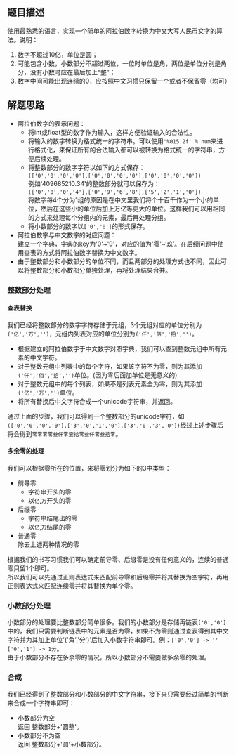 ## 题目描述
使用最熟悉的语言，实现一个简单的阿拉伯数字转换为中文大写人民币文字的算法。说明：    

1. 数字不超过10亿，单位是圆；
2. 可能包含小数，小数部分不超过两位，一位时单位是角，两位是单位分别是角分，没有小数时应在最后加上“整”；
3. 数字中间可能出现连续的0，应按照中文习惯只保留一个或者不保留零（均可）    

## 解题思路
- 阿拉伯数字的表示问题：
  - 将int或float型的数字作为输入，这样方便验证输入的合法性。    
  - 将输入的数字转换为格式统一的字符串。可以使用`'%015.2f' % num`来进行格式化，来保证所有的合法输入都可以被转换为格式统一的字符串，方便后续处理。    
  - 将整数部分的数字字符以如下的方式保存：    
    `(['0','0','0','0'],['0','0','0','0'],['0','0','0','0'])`     
    例如'409685210.34'的整数部分就可以保存为：    
    `(['0','0','0','4'],['0','9','6','8'],['5','2','1','0'])`    
    将数字每4个分为1组的原因是在中文里我们将个十百千作为一个小的单位，然后在这些小的单位后加上万亿等更大的单位。这样我们可以用相同的方式来处理每个分组内的元素，最后再处理分组。     
  - 将小数部分的数字以`['0','0']`的形式保存。
- 阿拉伯数字与中文数字的对应问题：    
建立一个字典，字典的key为'0'~'9'，对应的值为'零'~‘玖’。在后续问题中使用查表的方式将阿拉伯数字替换为中文数字。
- 由于整数部分和小数部分的单位不同，而且两部分的处理方式也不同，因此可以将整数部分和小数部分单独处理，再将处理结果合并。     

### 整数部分处理
#### 查表替换    
我们已经将整数部分的数字字符存储于元组，3个元组对应的单位分别为`('亿','万','')`，元组内列表对应的单位分别为`('仟','佰','拾','')`。       

- 根据建立的阿拉伯数字于中文数字对照字典，我们可以查到整数元组中所有元素的中文字符。    
- 对于整数元组中列表中的每个字符，如果该字符不为零，则为其添加`('仟','佰','拾','')`单位。(因为零后面加单位是无意义的)    
- 对于整数元组中的每个列表，如果不是列表元素全为零，则为其添加`('亿','万','')`单位。    
- 将所有替换后中文字符合成一个unicode字符串，并返回。

通过上面的步骤，我们可以得到一个整数部分的unicode字符，如`(['0','0','0','0'],['3','0','1','0'],['3','0','3','0'])`经过上述步骤后将会得到`零零零零叁仟零壹拾零叁仟零叁拾零`。
#### 多余零的处理
我们可以根据零所在的位置，来将零划分为如下的3中类型：    

- 前导零    
  - 字符串开头的零
  - 以`亿`,`万`开头的零    
- 后缀零    
  - 字符串结尾出的零    
  - 以`亿`,`万`结尾的零    
- 普通零    
除去上述两种情况的零

根据我们的书写习惯我们可以确定前导零、后缀零是没有任何意义的，连续的普通零只留1个即可。     
所以我们可以先通过正则表达式来匹配前导零和后缀零并将其替换为空字符，再用正则表达式来匹配连续零并将其替换为单个零。    

### 小数部分处理   
小数部分的处理要比整数部分简单很多。我们的小数部分是存储再链表`['0','0']`中的，我们只需要判断链表中的元素是否为零，如果不为零则通过查表得到其中文字符并为其加上单位'('角','分')'后加入小数字符串即可。例：`['0','0'] -> ''` `['0','1'] -> 1分`。    
由于小数部分不存在多余零的情况，所以小数部分不需要做多余零的处理。    

### 合成    
我们已经得到了整数部分和小数部分的中文字符串，接下来只需要经过简单的判断来合成一个字符串即可：    

- 小数部分为空    
返回 整数部分+'圆整'。    
- 小数部分不为空    
返回 整数部分+'圆'+小数部分。